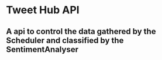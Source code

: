 # Tweet Hub API

## A api to control the data gathered by the Scheduler and classified by the SentimentAnalyser